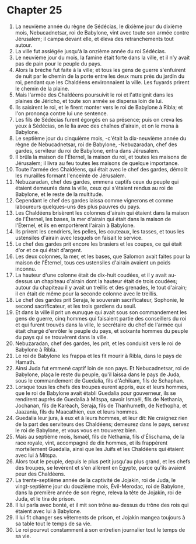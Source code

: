 # Chapter 25

1. La neuvième année du règne de Sédécias, le dixième jour du dixième mois, Nebucadnetsar, roi de Babylone, vint avec toute son armée contre Jérusalem; il campa devant elle, et éleva des retranchements tout autour.
2. La ville fut assiégée jusqu'à la onzième année du roi Sédécias.
3. Le neuvième jour du mois, la famine était forte dans la ville, et il n'y avait pas de pain pour le peuple du pays.
4. Alors la brèche fut faite à la ville; et tous les gens de guerre s'enfuirent de nuit par le chemin de la porte entre les deux murs près du jardin du roi, pendant que les Chaldéens environnaient la ville. Les fuyards prirent le chemin de la plaine.
5. Mais l'armée des Chaldéens poursuivit le roi et l'atteignit dans les plaines de Jéricho, et toute son armée se dispersa loin de lui.
6. Ils saisirent le roi, et le firent monter vers le roi de Babylone à Ribla; et l'on prononça contre lui une sentence.
7. Les fils de Sédécias furent égorgés en sa présence; puis on creva les yeux à Sédécias, on le lia avec des chaînes d'airain, et on le mena à Babylone.
8. Le septième jour du cinquième mois, -c'était la dix-neuvième année du règne de Nebucadnetsar, roi de Babylone, -Nebuzaradan, chef des gardes, serviteur du roi de Babylone, entra dans Jérusalem.
9. Il brûla la maison de l'Éternel, la maison du roi, et toutes les maisons de Jérusalem; il livra au feu toutes les maisons de quelque importance.
10. Toute l'armée des Chaldéens, qui était avec le chef des gardes, démolit les murailles formant l'enceinte de Jérusalem.
11. Nebuzaradan, chef des gardes, emmena captifs ceux du peuple qui étaient demeurés dans la ville, ceux qui s'étaient rendus au roi de Babylone, et le reste de la multitude.
12. Cependant le chef des gardes laissa comme vignerons et comme laboureurs quelques-uns des plus pauvres du pays.
13. Les Chaldéens brisèrent les colonnes d'airain qui étaient dans la maison de l'Éternel, les bases, la mer d'airain qui était dans la maison de l'Éternel, et ils en emportèrent l'airain à Babylone.
14. Ils prirent les cendriers, les pelles, les couteaux, les tasses, et tous les ustensiles d'airain avec lesquels on faisait le service.
15. Le chef des gardes prit encore les brasiers et les coupes, ce qui était d'or et ce qui était d'argent.
16. Les deux colonnes, la mer, et les bases, que Salomon avait faites pour la maison de l'Éternel, tous ces ustensiles d'airain avaient un poids inconnu.
17. La hauteur d'une colonne était de dix-huit coudées, et il y avait au-dessus un chapiteau d'airain dont la hauteur était de trois coudées; autour du chapiteau il y avait un treillis et des grenades, le tout d'airain; il en était de même pour la seconde colonne avec le treillis.
18. Le chef des gardes prit Seraja, le souverain sacrificateur, Sophonie, le second sacrificateur, et les trois gardiens du seuil.
19. Et dans la ville il prit un eunuque qui avait sous son commandement les gens de guerre, cinq hommes qui faisaient partie des conseillers du roi et qui furent trouvés dans la ville, le secrétaire du chef de l'armée qui était chargé d'enrôler le peuple du pays, et soixante hommes du peuple du pays qui se trouvèrent dans la ville.
20. Nebuzaradan, chef des gardes, les prit, et les conduisit vers le roi de Babylone à Ribla.
21. Le roi de Babylone les frappa et les fit mourir à Ribla, dans le pays de Hamath.
22. Ainsi Juda fut emmené captif loin de son pays. Et Nebucadnetsar, roi de Babylone, plaça le reste du peuple, qu'il laissa dans le pays de Juda, sous le commandement de Guedalia, fils d'Achikam, fils de Schaphan.
23. Lorsque tous les chefs des troupes eurent appris, eux et leurs hommes, que le roi de Babylone avait établi Guedalia pour gouverneur, ils se rendirent auprès de Guedalia à Mitspa, savoir Ismaël, fils de Nethania, Jochanan, fils de Karéach, Seraja, fils de Thanhumeth, de Nethopha, et Jaazania, fils du Maacathien, eux et leurs hommes.
24. Guedalia leur jura, à eux et à leurs hommes, et leur dit: Ne craignez rien de la part des serviteurs des Chaldéens; demeurez dans le pays, servez le roi de Babylone, et vous vous en trouverez bien.
25. Mais au septième mois, Ismaël, fils de Nethania, fils d'Élischama, de la race royale, vint, accompagné de dix hommes, et ils frappèrent mortellement Guedalia, ainsi que les Juifs et les Chaldéens qui étaient avec lui à Mitspa.
26. Alors tout le peuple, depuis le plus petit jusqu'au plus grand, et les chefs des troupes, se levèrent et s'en allèrent en Égypte, parce qu'ils avaient peur des Chaldéens.
27. La trente-septième année de la captivité de Jojakin, roi de Juda, le vingt-septième jour du douzième mois, Évil-Merodac, roi de Babylone, dans la première année de son règne, releva la tête de Jojakin, roi de Juda, et le tira de prison.
28. Il lui parla avec bonté, et il mit son trône au-dessus du trône des rois qui étaient avec lui à Babylone.
29. Il lui fit changer ses vêtements de prison, et Jojakin mangea toujours à sa table tout le temps de sa vie.
30. Le roi pourvut constamment à son entretien journalier tout le temps de sa vie.

